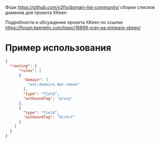 
Форк <https://github.com/v2fly/domain-list-community/> сборки списков доменов для проекта XKeen

Подробности и обсуждение проекта XKeen по ссылке <https://forum.keenetic.com/topic/16899-xray-на-entware-xkeen/>

# Пример использования

```json
{
  "routing": {
      "rules": [
      {
        "domain": [
          "ext:domains.dat:zkeen"
        ],
        "type": "field",
        "outboundTag": "proxy"
      },
      {
        "type": "field",
        "outboundTag": "direct"
      }
    ]
  }
}
```

